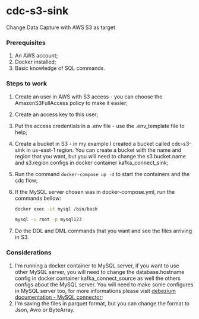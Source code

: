 # cdc-s3-sink
Change Data Capture with AWS S3 as target

### Prerequisites
1. An AWS account;
2. Docker installed;
3. Basic knowledge of SQL commands.

### Steps to work
1. Create an user in AWS with S3 access - you can choose the AmazonS3FullAccess policy to make it easier;
2. Create an access key to this user;
3. Put the access credentials in a .env file - use the .env_template file to help;
4. Create a bucket in S3 - in my example I created a bucket called cdc-s3-sink in us-east-1 region. You can create a bucket with the name and region that you want, but you will need to change the s3.bucket.name and s3.region configs in docker container kafka_connect_sink;
5. Run the command ```docker-compose up -d``` to start the containers and the cdc flow;
6. If the MySQL server chosen was in docker-compose.yml, run the commands bellow:

    ```sh
    docker exec -it mysql /bin/bash
    ```
    ```sh
    mysql -u root -p mysql123
    ```

7. Do the DDL and DML commands that you want and see the files arriving in S3.

### Considerations
1. I'm running a docker container to MySQL server, if you want to use other MySQL server, you will need to change the database.hostname config in docker container kafka_connect_source as well the others configs about the MySQL server. You will need to make some configures in MySQL server too, for more informations please visit [debezium documentation - MySQL connector](https://debezium.io/documentation/reference/2.3/connectors/mysql.html#setting-up-mysql);
2. I'm saving the files in parquet format, but you can change the format to Json, Avro or ByteArray.